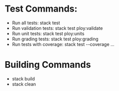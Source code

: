 # Test Commands:
- Run all tests: stack test
- Run validation tests: stack test ploy:validate
- Run unit tests: stack test ploy:units
- Run grading tests: stack test ploy:grading
- Run tests with coverage: stack test --coverage ...

# Building Commands
- stack build
- stack clean
